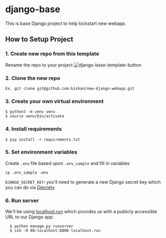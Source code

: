 # django-base

This is base Django project to help kickstart new webapp.

## How to Setup Project


### 1. Create new repo from this template
Rename the repo to your project
![django-base-template-button](https://user-images.githubusercontent.com/10304626/171469020-b0ce32f0-11a8-45ff-a009-6c203343c3c1.png)



### 2. Clone the new repo
```
Ex. git clone git@github.com:kishan/new-django-webapp.git
```

### 3. Create your own virtual environment
  ```
 $ python3 -m venv venv
 $ source venv/bin/activate
```

### 4. Install requirements
`$ pip install -r requirements.txt`

### 5. Set environment variables
Create `.env` file based upon `.env_sample` and fill in variables
```
cp .env_sample .env
```
`DJANGO_SECRET_KEY`: you'll need to generate a new Django secret key which you can do via [Djecrety](https://djecrety.ir/)

### 6. Run server
We'll be using [localhost.run](localhost.run) which provides us with a publicly accessible URL to our Django app.
```
  $ python manage.py runserver
  $ ssh -R 80:localhost:8000 localhost.run
```
